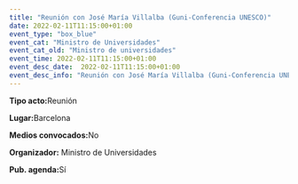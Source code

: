 ---
title: "Reunión con José María Villalba (Guni-Conferencia UNESCO)"
date: 2022-02-11T11:15:00+01:00
event_type: "box_blue" 
event_cat: "Ministro de Universidades"
event_cat_old: "Ministro de universidades"
event_time: 2022-02-11T11:15:00+01:00
event_desc_date:  2022-02-11T11:15:00+01:00
event_desc_info: "Reunión con José María Villalba (Guni-Conferencia UNESCO)"
---<p class="card-light list_schedule_description"><b>Tipo acto:</b>Reunión  
</p><p class="card-light list_schedule_description"><b>Lugar:</b>Barcelona  
</p><p class="card-light list_schedule_description"><b>Medios convocados:</b>No  
</p><p class="card-light list_schedule_description"><b>Organizador:</b> Ministro de Universidades </p><p class="card-light list_schedule_description"><b>Pub. agenda:</b>Sí  
</p>
